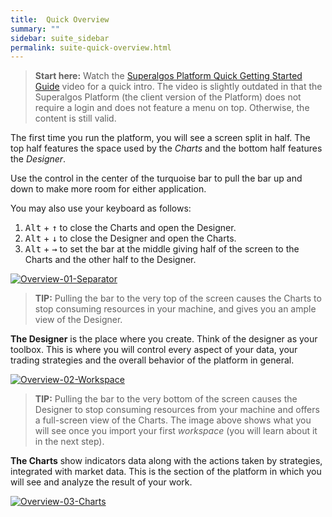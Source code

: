 ```yaml
---
title:  Quick Overview
summary: ""
sidebar: suite_sidebar
permalink: suite-quick-overview.html
---
```


> **Start here:** Watch the [Superalgos Platform Quick Getting Started Guide](https://www.youtube.com/watch?v=_apiM49udL0) video for a quick intro. The video is slightly outdated in that the Superalgos Platform (the client version of the Platform) does not require a login and does not feature a menu on top. Otherwise, the content is still valid.

The first time you run the platform, you will see a screen split in half. The top half features the space used by the _Charts_ and the bottom half features the _Designer_.

Use the control in the center of the turquoise bar to pull the bar up and down to make more room for either application.

You may also use your keyboard as follows:

1. <kbd>Alt</kbd> + <kbd>&#8593;</kbd> to close the Charts and open the Designer.
1. <kbd>Alt</kbd> + <kbd>&#8595;</kbd> to close the Designer and open the Charts.
1. <kbd>Alt</kbd> + <kbd>&#8594;</kbd> to set the bar at the middle giving half of the screen to the Charts and the other half to the Designer.

[![Overview-01-Separator](https://user-images.githubusercontent.com/13994516/67267448-9d2f7580-f4b2-11e9-8f5c-123f8b0f360b.gif)](https://user-images.githubusercontent.com/13994516/67267448-9d2f7580-f4b2-11e9-8f5c-123f8b0f360b.gif)

> **TIP:** Pulling the bar to the very top of the screen causes the Charts to stop consuming resources in your machine, and gives you an ample view of the Designer.

**The Designer** is the place where you create. Think of the designer as your toolbox. This is where you will control every aspect of your data, your trading strategies and the overall behavior of the platform in general.

[![Overview-02-Workspace](https://user-images.githubusercontent.com/13994516/67267449-9d2f7580-f4b2-11e9-9ae8-1eb1355de07d.gif)](https://user-images.githubusercontent.com/13994516/67267449-9d2f7580-f4b2-11e9-9ae8-1eb1355de07d.gif)

> **TIP:** Pulling the bar to the very bottom of the screen causes the Designer to stop consuming resources from your machine and offers a full-screen view of the Charts. The image above shows what you will see once you import your first *workspace* (you will learn about it in the next step).

**The Charts** show indicators data along with the actions taken by strategies, integrated with market data. This is the section of the platform in which you will see and analyze the result of your work.

[![Overview-03-Charts](https://user-images.githubusercontent.com/13994516/67267949-a79e3f00-f4b3-11e9-9c0b-0c4aecf2d37d.gif)](https://user-images.githubusercontent.com/13994516/67267949-a79e3f00-f4b3-11e9-9c0b-0c4aecf2d37d.gif)

